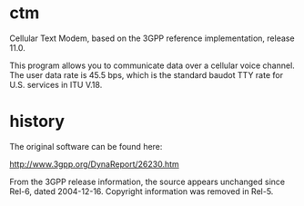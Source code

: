 ctm
===

Cellular Text Modem, based on the 3GPP reference implementation, release 11.0.

This program allows you to communicate data over a cellular voice channel. The user data rate is 45.5 bps, which is the standard baudot TTY rate for U.S. services in ITU V.18.

history
===

The original software can be found here:

http://www.3gpp.org/DynaReport/26230.htm

From the 3GPP release information, the source appears unchanged since Rel-6, dated 2004-12-16. Copyright information was removed in Rel-5.
